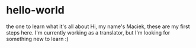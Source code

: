 # hello-world
the one to learn what it's all about
Hi, my name's Maciek, these are my first steps here.
I'm currently working as a translator, but I'm looking for something new to learn :)
